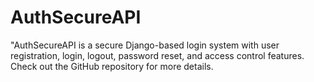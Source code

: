 # AuthSecureAPI
"AuthSecureAPI is a secure Django-based login system with user registration, login, logout, password reset, and access control features. Check out the GitHub repository for more details.
